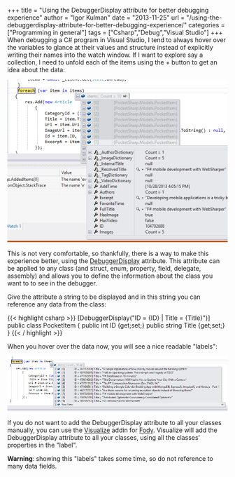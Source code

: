 +++
title = "Using the DebuggerDisplay attribute for better debugging experience"
author = "Igor Kulman"
date = "2013-11-25"
url = "/using-the-debuggerdisplay-attribute-for-better-debugging-experience/"
categories = ["Programming in general"]
tags = ["Csharp","Debug","Visual Studio"]
+++
When debugging a C# program in Visual Studio, I tend to always hover over the variables to glance at their values and structure instead of explicitly writing their names into the watch window. If I want to explore say a collection, I need to unfold each of the items using the + button to get an idea about the data:

![Debugger view in Visual Studio](debug1.png)

This is not very comfortable, so thankfully, there is a way to make this experience better, using the [DebuggerDisplay][2] attribute. This attribute can be applied to any class (and struct, enum, property, field, delegate, assembly) and allows you to define the information about the class you want to to see in the debugger. 

<!--more-->

Give the attribute a string to be displayed and in this string you can reference any data from the class:

{{< highlight csharp >}}
 [DebuggerDisplay("ID = {ID} | Title = {Title}")]    
 public class PocketItem
 {
   public int ID {get;set;}
   public string Title {get;set;}
 }
{{< / highlight >}}

When you hover over the data now, you will see a nice readable "labels":

![Debugger view in Visual Studio with custom data](debug2.png)

If you do not want to add the DebuggerDisplay attribute to all your classes manually, you can use the [Visualize][4] addin for [Fody][5]. Visualize will add the DebuggerDisplay attribute to all your classes, using all the classes' properties in the "label".

**Warning**: showing this "labels" takes some time, so do not reference to many data fields.
 
 [2]: http://msdn.microsoft.com/en-us/library/system.diagnostics.debuggerdisplayattribute(v=vs.110).aspx 
 [4]: https://github.com/Fody/Visualize
 [5]: https://github.com/Fody/Fody
